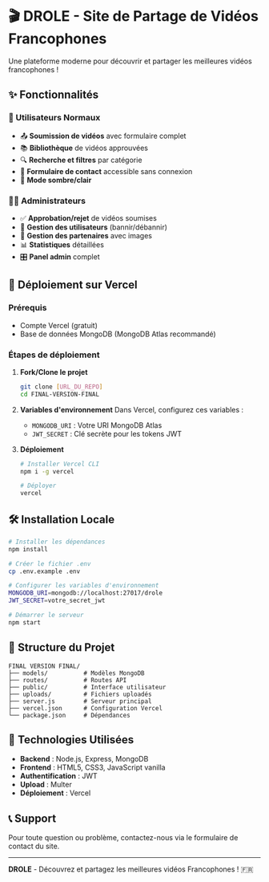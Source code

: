 # 🎬 DROLE - Site de Partage de Vidéos Francophones

Une plateforme moderne pour découvrir et partager les meilleures vidéos francophones !

## ✨ Fonctionnalités

### 👤 Utilisateurs Normaux
- 📤 **Soumission de vidéos** avec formulaire complet
- 📚 **Bibliothèque** de vidéos approuvées
- 🔍 **Recherche et filtres** par catégorie
- 📧 **Formulaire de contact** accessible sans connexion
- 🌙 **Mode sombre/clair**

### 👨‍💼 Administrateurs
- ✅ **Approbation/rejet** de vidéos soumises
- 👥 **Gestion des utilisateurs** (bannir/débannir)
- 🤝 **Gestion des partenaires** avec images
- 📊 **Statistiques** détaillées
- 🎛️ **Panel admin** complet

## 🚀 Déploiement sur Vercel

### Prérequis
- Compte Vercel (gratuit)
- Base de données MongoDB (MongoDB Atlas recommandé)

### Étapes de déploiement

1. **Fork/Clone le projet**
   ```bash
   git clone [URL_DU_REPO]
   cd FINAL-VERSION-FINAL
   ```

2. **Variables d'environnement**
   Dans Vercel, configurez ces variables :
   - `MONGODB_URI` : Votre URI MongoDB Atlas
   - `JWT_SECRET` : Clé secrète pour les tokens JWT

3. **Déploiement**
   ```bash
   # Installer Vercel CLI
   npm i -g vercel
   
   # Déployer
   vercel
   ```

## 🛠️ Installation Locale

```bash
# Installer les dépendances
npm install

# Créer le fichier .env
cp .env.example .env

# Configurer les variables d'environnement
MONGODB_URI=mongodb://localhost:27017/drole
JWT_SECRET=votre_secret_jwt

# Démarrer le serveur
npm start
```

## 📁 Structure du Projet

```
FINAL VERSION FINAL/
├── models/          # Modèles MongoDB
├── routes/          # Routes API
├── public/          # Interface utilisateur
├── uploads/         # Fichiers uploadés
├── server.js        # Serveur principal
├── vercel.json      # Configuration Vercel
└── package.json     # Dépendances
```

## 🔧 Technologies Utilisées

- **Backend** : Node.js, Express, MongoDB
- **Frontend** : HTML5, CSS3, JavaScript vanilla
- **Authentification** : JWT
- **Upload** : Multer
- **Déploiement** : Vercel

## 📞 Support

Pour toute question ou problème, contactez-nous via le formulaire de contact du site.

---

**DROLE** - Découvrez et partagez les meilleures vidéos Francophones ! 🇫🇷 